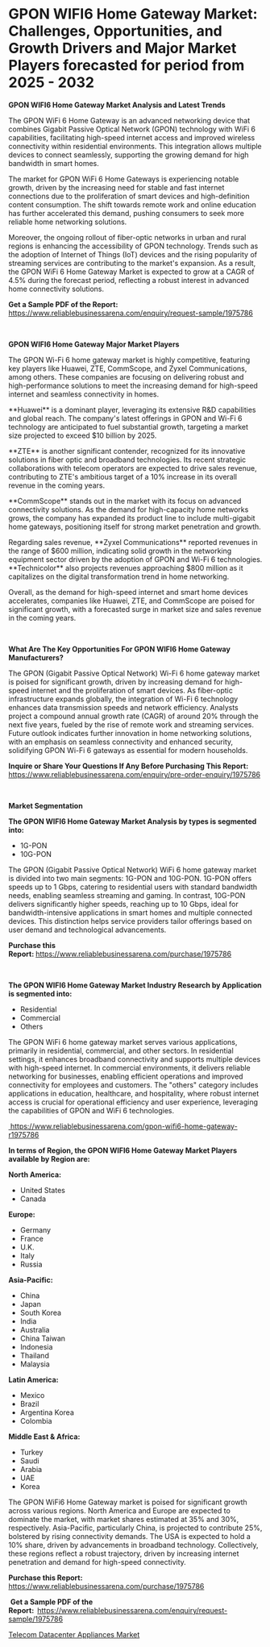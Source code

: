 <p><h1>GPON WIFI6 Home Gateway Market: Challenges, Opportunities, and Growth Drivers and Major Market Players forecasted for period from 2025 - 2032</h1></p><p><strong>GPON WIFI6 Home Gateway Market Analysis and Latest Trends</strong></p>
<p><p>The GPON WiFi 6 Home Gateway is an advanced networking device that combines Gigabit Passive Optical Network (GPON) technology with WiFi 6 capabilities, facilitating high-speed internet access and improved wireless connectivity within residential environments. This integration allows multiple devices to connect seamlessly, supporting the growing demand for high bandwidth in smart homes.</p><p>The market for GPON WiFi 6 Home Gateways is experiencing notable growth, driven by the increasing need for stable and fast internet connections due to the proliferation of smart devices and high-definition content consumption. The shift towards remote work and online education has further accelerated this demand, pushing consumers to seek more reliable home networking solutions.</p><p>Moreover, the ongoing rollout of fiber-optic networks in urban and rural regions is enhancing the accessibility of GPON technology. Trends such as the adoption of Internet of Things (IoT) devices and the rising popularity of streaming services are contributing to the market's expansion. As a result, the GPON WiFi 6 Home Gateway Market is expected to grow at a CAGR of 4.5% during the forecast period, reflecting a robust interest in advanced home connectivity solutions.</p></p>
<p><strong>Get a Sample PDF of the Report:&nbsp;</strong> <a href="https://www.reliablebusinessarena.com/enquiry/request-sample/1975786?utm_campaign=2390&utm_medium=2&utm_source=Github&utm_content=ia&utm_term=15022025&utm_id=gpon-wifi6-home-gateway">https://www.reliablebusinessarena.com/enquiry/request-sample/1975786</a></p>
<p>&nbsp;</p>
<p><strong>GPON WIFI6 Home Gateway Major Market Players</strong></p>
<p><p>The GPON Wi-Fi 6 home gateway market is highly competitive, featuring key players like Huawei, ZTE, CommScope, and Zyxel Communications, among others. These companies are focusing on delivering robust and high-performance solutions to meet the increasing demand for high-speed internet and seamless connectivity in homes.</p><p>**Huawei** is a dominant player, leveraging its extensive R&D capabilities and global reach. The company's latest offerings in GPON and Wi-Fi 6 technology are anticipated to fuel substantial growth, targeting a market size projected to exceed $10 billion by 2025.</p><p>**ZTE** is another significant contender, recognized for its innovative solutions in fiber optic and broadband technologies. Its recent strategic collaborations with telecom operators are expected to drive sales revenue, contributing to ZTE's ambitious target of a 10% increase in its overall revenue in the coming years.</p><p>**CommScope** stands out in the market with its focus on advanced connectivity solutions. As the demand for high-capacity home networks grows, the company has expanded its product line to include multi-gigabit home gateways, positioning itself for strong market penetration and growth.</p><p>Regarding sales revenue, **Zyxel Communications** reported revenues in the range of $600 million, indicating solid growth in the networking equipment sector driven by the adoption of GPON and Wi-Fi 6 technologies. **Technicolor** also projects revenues approaching $800 million as it capitalizes on the digital transformation trend in home networking.</p><p>Overall, as the demand for high-speed internet and smart home devices accelerates, companies like Huawei, ZTE, and CommScope are poised for significant growth, with a forecasted surge in market size and sales revenue in the coming years.</p></p>
<p>&nbsp;</p>
<p><strong>What Are The Key Opportunities For GPON WIFI6 Home Gateway Manufacturers?</strong></p>
<p><p>The GPON (Gigabit Passive Optical Network) Wi-Fi 6 home gateway market is poised for significant growth, driven by increasing demand for high-speed internet and the proliferation of smart devices. As fiber-optic infrastructure expands globally, the integration of Wi-Fi 6 technology enhances data transmission speeds and network efficiency. Analysts project a compound annual growth rate (CAGR) of around 20% through the next five years, fueled by the rise of remote work and streaming services. Future outlook indicates further innovation in home networking solutions, with an emphasis on seamless connectivity and enhanced security, solidifying GPON Wi-Fi 6 gateways as essential for modern households.</p></p>
<p><strong>Inquire or Share Your Questions If Any Before Purchasing This Report:</strong> <a href="https://www.reliablebusinessarena.com/enquiry/pre-order-enquiry/1975786?utm_campaign=2390&utm_medium=2&utm_source=Github&utm_content=ia&utm_term=15022025&utm_id=gpon-wifi6-home-gateway">https://www.reliablebusinessarena.com/enquiry/pre-order-enquiry/1975786</a></p>
<p>&nbsp;</p>
<p><strong>Market Segmentation</strong></p>
<p><strong>The GPON WIFI6 Home Gateway Market Analysis by types is segmented into:</strong></p>
<p><ul><li>1G-PON</li><li>10G-PON</li></ul></p>
<p><p>The GPON (Gigabit Passive Optical Network) WiFi 6 home gateway market is divided into two main segments: 1G-PON and 10G-PON. 1G-PON offers speeds up to 1 Gbps, catering to residential users with standard bandwidth needs, enabling seamless streaming and gaming. In contrast, 10G-PON delivers significantly higher speeds, reaching up to 10 Gbps, ideal for bandwidth-intensive applications in smart homes and multiple connected devices. This distinction helps service providers tailor offerings based on user demand and technological advancements.</p></p>
<p><strong>Purchase this Report:&nbsp;</strong><a href="https://www.reliablebusinessarena.com/purchase/1975786?utm_campaign=2390&utm_medium=2&utm_source=Github&utm_content=ia&utm_term=15022025&utm_id=gpon-wifi6-home-gateway">https://www.reliablebusinessarena.com/purchase/1975786</a></p>
<p>&nbsp;</p>
<p><strong>The GPON WIFI6 Home Gateway Market Industry Research by Application is segmented into:</strong></p>
<p><ul><li>Residential</li><li>Commercial</li><li>Others</li></ul></p>
<p><p>The GPON WiFi 6 home gateway market serves various applications, primarily in residential, commercial, and other sectors. In residential settings, it enhances broadband connectivity and supports multiple devices with high-speed internet. In commercial environments, it delivers reliable networking for businesses, enabling efficient operations and improved connectivity for employees and customers. The "others" category includes applications in education, healthcare, and hospitality, where robust internet access is crucial for operational efficiency and user experience, leveraging the capabilities of GPON and WiFi 6 technologies.</p></p>
<p><a href="https://www.reliablebusinessarena.com/gpon-wifi6-home-gateway-r1975786?utm_campaign=2390&utm_medium=2&utm_source=Github&utm_content=ia&utm_term=15022025&utm_id=gpon-wifi6-home-gateway">&nbsp;https://www.reliablebusinessarena.com/gpon-wifi6-home-gateway-r1975786</a></p>
<p><strong>In terms of Region, the GPON WIFI6 Home Gateway Market Players available by Region are:</strong></p>
<p>
    <p> <strong> North America: </strong>
        <ul>
            <li>United States</li>
            <li>Canada</li>
        </ul>
        </p> 
    <p> <strong> Europe: </strong>
        <ul>
            <li>Germany</li>
            <li>France</li>
            <li>U.K.</li>
            <li>Italy</li>
            <li>Russia</li>
        </ul>
        </p> 
    <p> <strong> Asia-Pacific: </strong>
        <ul>
            <li>China</li>
            <li>Japan</li>
            <li>South Korea</li>
            <li>India</li>
            <li>Australia</li>
            <li>China Taiwan</li>
            <li>Indonesia</li>
            <li>Thailand</li>
            <li>Malaysia</li>
        </ul>
        </p> 
    <p> <strong> Latin America: </strong>
        <ul>
            <li>Mexico</li>
            <li>Brazil</li>
            <li>Argentina Korea</li>
            <li>Colombia</li>
        </ul>
        </p> 
    <p> <strong> Middle East & Africa: </strong>
        <ul>
            <li>Turkey</li>
            <li>Saudi</li>
            <li>Arabia</li>
            <li>UAE</li>
            <li>Korea</li>
        </ul>
    </p>
    </p>
<p><p>The GPON WiFi6 Home Gateway market is poised for significant growth across various regions. North America and Europe are expected to dominate the market, with market shares estimated at 35% and 30%, respectively. Asia-Pacific, particularly China, is projected to contribute 25%, bolstered by rising connectivity demands. The USA is expected to hold a 10% share, driven by advancements in broadband technology. Collectively, these regions reflect a robust trajectory, driven by increasing internet penetration and demand for high-speed connectivity.</p></p>
<p><strong>Purchase this Report: </strong><a href="https://www.reliablebusinessarena.com/purchase/1975786?utm_campaign=2390&utm_medium=2&utm_source=Github&utm_content=ia&utm_term=15022025&utm_id=gpon-wifi6-home-gateway">https://www.reliablebusinessarena.com/purchase/1975786</a></p>
<p>&nbsp;<strong>Get a Sample PDF of the Report:&nbsp;&nbsp;</strong><a href="https://www.reliablebusinessarena.com/enquiry/request-sample/1975786?utm_campaign=2390&utm_medium=2&utm_source=Github&utm_content=ia&utm_term=15022025&utm_id=gpon-wifi6-home-gateway">https://www.reliablebusinessarena.com/enquiry/request-sample/1975786</a></p>
<p><strong></strong></p>
<p><p><a href="https://github.com/ovtkosle/Market-Research-Report-List-1/blob/main/telecom-datacenter-appliances-market.md?utm_campaign=2390&utm_medium=2&utm_source=Github&utm_content=ia&utm_term=15022025&utm_id=gpon-wifi6-home-gateway">Telecom Datacenter Appliances Market</a></p></p>